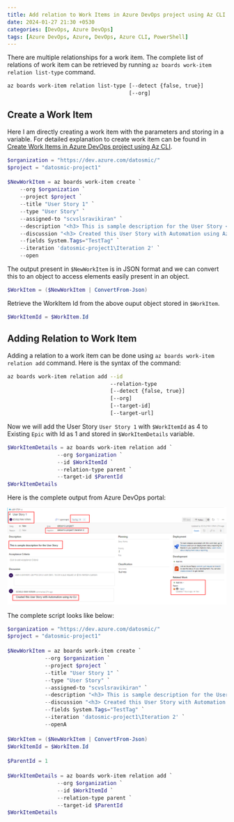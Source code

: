 ```yaml
---
title: Add relation to Work Items in Azure DevOps project using Az CLI
date: 2024-01-27 21:30 +0530
categories: [DevOps, Azure DevOps]
tags: [Azure DevOps, Azure, DevOps, Azure CLI, PowerShell]
---
```


There are multiple relationships for a work item. The complete list of relations of work item can be retrieved by running `az boards work-item relation list-type` command. 

```bash
az boards work-item relation list-type [--detect {false, true}]
                                       [--org]
```

## Create a Work Item

Here I am directly creating a work item with the parameters and storing in a variable. For detailed explanation to create work item can be found in [Create Work Items in Azure DevOps project using Az CLI][Create Work Items in Azure DevOps project using Az CLI].

```powershell
$organization = "https://dev.azure.com/datosmic/"
$project = "datosmic-project1"

$NewWorkItem = az boards work-item create `
    --org $organization `
    --project $project `
    --title "User Story 1" `
    --type "User Story" `
    --assigned-to "scvslsravikiran" `
    --description "<h3> This is sample description for the User Story </h3>" `
    --discussion "<h3> Created this User Story with Automation using Az CLI</h3>" `
    --fields System.Tags="TestTag" `
    --iteration 'datosmic-project1\Iteration 2' `
    --open
```

The output present in `$NewWorkItem` is in JSON format and we can convert this to an object to access elements easily present in an object.

```powershell
$WorkItem = ($NewWorkItem | ConvertFrom-Json)
```

Retrieve the WorkItem Id from the above ouput object stored in `$WorkItem`.

```powershell
$WorkItemId = $WorkItem.Id
```

## Adding Relation to Work Item

Adding a relation to a work item can be done using `az boards work-item relation add` command. Here is the syntax of the command:

```bash
az boards work-item relation add --id
                                 --relation-type
                                 [--detect {false, true}]
                                 [--org]
                                 [--target-id]
                                 [--target-url]
```

Now we will add the User Story `User Story 1` with `$WorkItemId` as 4 to Existing `Epic` with Id as 1 and stored in `$WorkItemDetails` variable.

```powershell
$WorkItemDetails = az boards work-item relation add `
                --org $organization `
                --id $WorkItemId `
                --relation-type parent `
                --target-id $ParentId 
$WorkItemDetails
```

Here is the complete output from Azure DevOps portal:

![Add-Relation-ADO-WorkItems-CLI][Add-Relation-ADO-WorkItems-CLI]

The complete script looks like below:

```powershell
$organization = "https://dev.azure.com/datosmic/"
$project = "datosmic-project1"

$NewWorkItem = az boards work-item create `
            --org $organization `
            --project $project `
            --title "User Story 1" `
            --type "User Story" `
            --assigned-to "scvslsravikiran" `
            --description "<h3> This is sample description for the User Story </h3>" `
            --discussion "<h3> Created this User Story with Automation using Az CLI</h3>" `
            --fields System.Tags="TestTag" `
            --iteration 'datosmic-project1\Iteration 2' `
            --openA

$WorkItem = ($NewWorkItem | ConvertFrom-Json)
$WorkItemId = $WorkItem.Id

$ParentId = 1

$WorkItemDetails = az boards work-item relation add `
                --org $organization `
                --id $WorkItemId `
                --relation-type parent `
                --target-id $ParentId 
$WorkItemDetails
```

<!-- Reference Images -->
[Add-Relation-ADO-WorkItems-CLI]: /assets/img/2024-01-27-Add-Relation-ADO-WorkItems-CLI/Add-Relation-ADO-WorkItems-CLI.png

<!-- Reference Links -->
[Create Work Items in Azure DevOps project using Az CLI]: /posts/Create-ADO-WorkItems-CLI/

